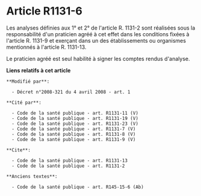 # Article R1131-6

Les analyses définies aux 1° et 2° de l'article R. 1131-2 sont réalisées sous la responsabilité d'un praticien agréé à cet
effet dans les conditions fixées à l'article R. 1131-9 et exerçant dans un des établissements ou organismes mentionnés à
l'article R. 1131-13.

Le praticien agréé est seul habilité à signer les comptes rendus d'analyse.

**Liens relatifs à cet article**

	**Modifié par**:

	  - Décret n°2008-321 du 4 avril 2008 - art. 1

	**Cité par**:

	  - Code de la santé publique - art. R1131-11 (V)
	  - Code de la santé publique - art. R1131-19 (V)
	  - Code de la santé publique - art. R1131-23 (V)
	  - Code de la santé publique - art. R1131-7 (V)
	  - Code de la santé publique - art. R1131-8 (V)
	  - Code de la santé publique - art. R1131-9 (V)

	**Cite**:

	  - Code de la santé publique - art. R1131-13
	  - Code de la santé publique - art. R1131-2

	**Anciens textes**:

	  - Code de la santé publique - art. R145-15-6 (Ab)
